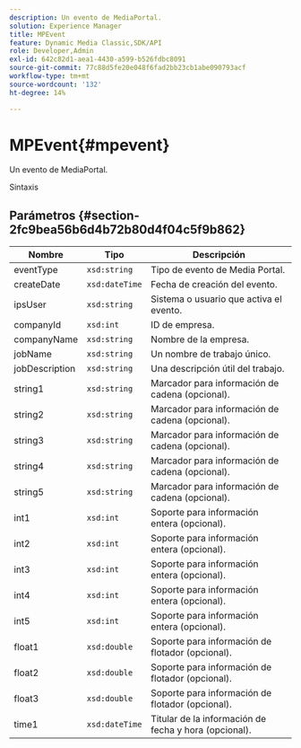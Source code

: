 ```yaml
---
description: Un evento de MediaPortal.
solution: Experience Manager
title: MPEvent
feature: Dynamic Media Classic,SDK/API
role: Developer,Admin
exl-id: 642c82d1-aea1-4430-a599-b526fdbc8091
source-git-commit: 77c88d5fe20e048f6fad2bb23cb1abe090793acf
workflow-type: tm+mt
source-wordcount: '132'
ht-degree: 14%

---
```


# MPEvent{#mpevent}

Un evento de MediaPortal.

Sintaxis

## Parámetros {#section-2fc9bea56b6d4b72b80d4f04c5f9b862}

| Nombre | Tipo | Descripción |
|---|---|---|
| eventType | `xsd:string` | Tipo de evento de Media Portal. |
| createDate | `xsd:dateTime` | Fecha de creación del evento. |
| ipsUser | `xsd:string` | Sistema o usuario que activa el evento. |
| companyId | `xsd:int` | ID de empresa. |
| companyName | `xsd:string` | Nombre de la empresa. |
| jobName | `xsd:string` | Un nombre de trabajo único. |
| jobDescription | `xsd:string` | Una descripción útil del trabajo. |
| string1 | `xsd:string` | Marcador para información de cadena (opcional). |
| string2 | `xsd:string` | Marcador para información de cadena (opcional). |
| string3 | `xsd:string` | Marcador para información de cadena (opcional). |
| string4 | `xsd:string` | Marcador para información de cadena (opcional). |
| string5 | `xsd:string` | Marcador para información de cadena (opcional). |
| int1 | `xsd:int` | Soporte para información entera (opcional). |
| int2 | `xsd:int` | Soporte para información entera (opcional). |
| int3 | `xsd:int` | Soporte para información entera (opcional). |
| int4 | `xsd:int` | Soporte para información entera (opcional). |
| int5 | `xsd:int` | Soporte para información entera (opcional). |
| float1 | `xsd:double` | Soporte para información de flotador (opcional). |
| float2 | `xsd:double` | Soporte para información de flotador (opcional). |
| float3 | `xsd:double` | Soporte para información de flotador (opcional). |
| time1 | `xsd:dateTime` | Titular de la información de fecha y hora (opcional). |
